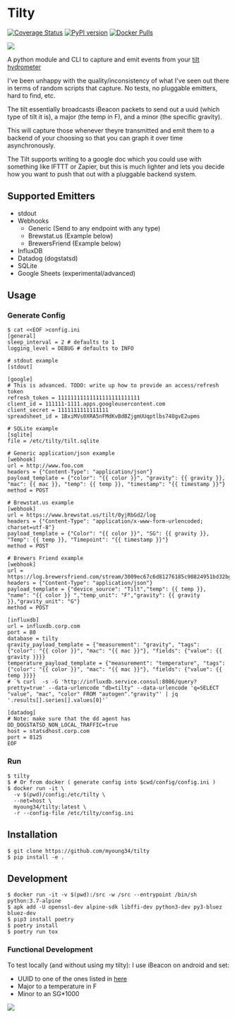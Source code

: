 Tilty
=====

[![Coverage Status](https://coveralls.io/repos/github/myoung34/tilty/badge.svg)](https://coveralls.io/github/myoung34/tilty)
[![PyPI version](https://img.shields.io/pypi/v/tilty.svg)](https://pypi.python.org/pypi/Tilty/)
[![Docker Pulls](https://img.shields.io/docker/pulls/myoung34/tilty.svg)](https://hub.docker.com/r/myoung34/tilty)

![](datadog.png)

A python module and CLI to capture and emit events from your [tilt hydrometer](https://tilthydrometer.com/)

I've been unhappy with the quality/inconsistency of what I've seen out there in terms of random scripts that capture.
No tests, no pluggable emitters, hard to find, etc.

The tilt essentially broadcasts iBeacon packets to send out a uuid (which type of tilt it is), a major (the temp in F), and a minor (the specific gravity).

This will capture those whenever theyre transmitted and emit them to a backend of your choosing so that you can graph it over time asynchronously.

The Tilt supports writing to a google doc which you could use with something like IFTTT or Zapier, but this is much lighter and lets you decide how you want to push that out with a pluggable backend system.


## Supported Emitters ##

* stdout
* Webhooks
  * Generic (Send to any endpoint with any type)
  * Brewstat.us (Example below)
  * BrewersFriend (Example below)
* InfluxDB
* Datadog (dogstatsd)
* SQLite
* Google Sheets (experimental/advanced)

## Usage ##

### Generate Config ###

```
$ cat <<EOF >config.ini
[general]
sleep_interval = 2 # defaults to 1
logging_level = DEBUG # defaults to INFO

# stdout example
[stdout]

[google]
# This is advanced. TODO: write up how to provide an access/refresh token
refresh_token = 11111111111111111111111111
client_id = 111111-1111.apps.googleusercontent.com
client_secret = 1111111111111111
spreadsheet_id = 1BxiMVs0XRA5nFMdKvBdBZjgmUUqptlbs74OgvE2upms

# SQLite example
[sqlite]
file = /etc/tilty/tilt.sqlite

# Generic application/json example
[webhook]
url = http://www.foo.com
headers = {"Content-Type": "application/json"}
payload_template = {"color": "{{ color }}", "gravity": {{ gravity }}, "mac": {{ mac }}, "temp": {{ temp }}, "timestamp": "{{ timestamp }}"}
method = POST

# Brewstat.us example
[webhook]
url = https://www.brewstat.us/tilt/0yjRbGd2/log
headers = {"Content-Type": "application/x-www-form-urlencoded; charset=utf-8"}
payload_template = {"Color": "{{ color }}", "SG": {{ gravity }}, "Temp": {{ temp }}, "Timepoint": "{{ timestamp }}"}
method = POST

# Brewers Friend example
[webhook]
url = https://log.brewersfriend.com/stream/3009ec67c6d81276185c90824951bd32bg
headers = {"Content-Type": "application/json"}
payload_template = {"device_source": "Tilt","temp": {{ temp }}, "name": "{{ color }} ","temp_unit": "F","gravity": {{ gravity }},"gravity_unit": "G"}
method = POST

[influxdb]
url = influxdb.corp.com
port = 80
database = tilty
gravity_payload_template = {"measurement": "gravity", "tags": {"color": "{{ color }}", "mac": "{{ mac }}"}, "fields": {"value": {{ gravity }}}}
temperature_payload_template = {"measurement": "temperature", "tags": {"color": "{{ color }}", "mac": "{{ mac }}"}, "fields": {"value": {{ temp }}}}
# `% curl  -s -G 'http://influxdb.service.consul:8086/query?pretty=true' --data-urlencode "db=tilty" --data-urlencode 'q=SELECT "value", "mac", "color" FROM "autogen"."gravity"' | jq '.results[].series[].values[0]'`

[datadog]
# Note: make sure that the dd agent has DD_DOGSTATSD_NON_LOCAL_TRAFFIC=true
host = statsdhost.corp.com
port = 8125
EOF
```

### Run ###

```
$ tilty
$ # Or from docker ( generate config into $cwd/config/config.ini )
$ docker run -it \
  -v $(pwd)/config:/etc/tilty \
  --net=host \
  myoung34/tilty:latest \
  -r --config-file /etc/tilty/config.ini
```

## Installation ##

```
$ git clone https://github.com/myoung34/tilty
$ pip install -e .
```

## Development ##

```
$ docker run -it -v $(pwd):/src -w /src --entrypoint /bin/sh python:3.7-alpine
$ apk add -U openssl-dev alpine-sdk libffi-dev python3-dev py3-bluez bluez-dev
$ pip3 install poetry
$ poetry install
$ poetry run tox
```

### Functional Development ###

To test locally (and without using my tilty): I use iBeacon on android and set:

* UUID to one of the ones listed in [here](tilty/constants.py)
* Major to a temperature in F
* Minor to an SG*1000

![](ibeacon.png)
